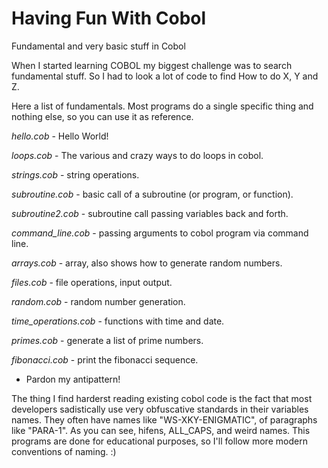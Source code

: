 # Having Fun With Cobol
Fundamental and very basic stuff in Cobol

When I started learning COBOL my biggest challenge was to search fundamental stuff. So I had to look a lot of code to find How to do X, Y and Z. 

Here a list of fundamentals. Most programs do a single specific thing and nothing else, so you can use it as reference.

*hello.cob* - Hello World!

*loops.cob* - The various and crazy ways to do loops in cobol.

*strings.cob* - string operations.

*subroutine.cob* - basic call of a subroutine (or program, or function).

*subroutine2.cob* - subroutine call passing variables back and forth.

*command_line.cob* - passing arguments to cobol program via command line.

*arrays.cob* - array, also shows how to generate random numbers.

*files.cob* - file operations, input output.

*random.cob* - random number generation.

*time_operations.cob* - functions with time and date.

*primes.cob* - generate a list of prime numbers.

*fibonacci.cob* - print the fibonacci sequence.


- Pardon my antipattern!

The thing I find harderst reading existing cobol code is the fact that most developers sadistically use very obfuscative standards in their variables names. They often have names like "WS-XKY-ENIGMATIC", of paragraphs like "PARA-1". As you can see, hifens, ALL_CAPS, and weird names.
This programs are done for educational purposes, so I'll follow more modern conventions of naming. :)
